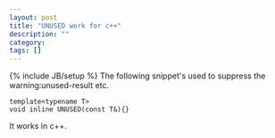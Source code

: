 ```yaml
---
layout: post
title: "UNUSED work for c++"
description: ""
category: 
tags: []
---
```

{% include JB/setup %}
The following snippet's used to suppress the warning:unused-result etc.

```
template<typename T>
void inline UNUSED(const T&){} 
```

It works in c++.
